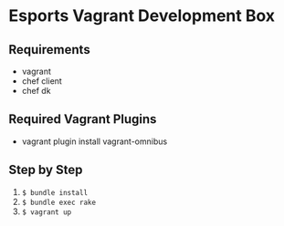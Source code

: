 # Esports Vagrant Development Box

## Requirements

- vagrant
- chef client
- chef dk

## Required Vagrant Plugins

- vagrant plugin install vagrant-omnibus

## Step by Step

1) `$ bundle install`
2) `$ bundle exec rake`
3) `$ vagrant up`
